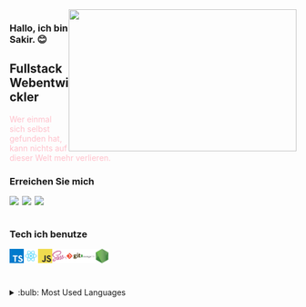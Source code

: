 <img src="https://media.giphy.com/media/3o7qE1YN7aBOFPRw8E/source.gif" align="right" width="400" height="250">

### Hallo, ich bin Sakir. :blush:

## Fullstack Webentwickler

<font color="pink">Wer einmal sich selbst gefunden hat, kann nichts auf dieser Welt mehr verlieren.</font>

### Erreichen Sie mich 


[<img  width="22" src="https://unpkg.com/simple-icons@v4/icons/twitter.svg" align="left" />][twitter]
[<img  width="22" src="https://unpkg.com/simple-icons@v4/icons/linkedin.svg" align="left" />][linkedin]
[<img  width="22" src="https://unpkg.com/simple-icons@v4/icons/xing.svg" align="left" />][xing]

<br />
<br />

### Tech ich benutze

<img align="left"  src="https://raw.githubusercontent.com/github/explore/80688e429a7d4ef2fca1e82350fe8e3517d3494d/topics/typescript/typescript.png" width="25" height="25" />
<img align="left" src="https://raw.githubusercontent.com/github/explore/80688e429a7d4ef2fca1e82350fe8e3517d3494d/topics/react/react.png" width="25" height="25" />
<img align="left" src="https://raw.githubusercontent.com/github/explore/80688e429a7d4ef2fca1e82350fe8e3517d3494d/topics/javascript/javascript.png" width="25" height="25" />
<img align="left" src="https://raw.githubusercontent.com/github/explore/80688e429a7d4ef2fca1e82350fe8e3517d3494d/topics/sass/sass.png" width="25" height="25" />
<img align="left" src="https://raw.githubusercontent.com/github/explore/80688e429a7d4ef2fca1e82350fe8e3517d3494d/topics/git/git.png" width="25" height="25" />
<img align="left" src="https://raw.githubusercontent.com/github/explore/80688e429a7d4ef2fca1e82350fe8e3517d3494d/topics/mongodb/mongodb.png" width="25" height="25" />
<img align="left" src="https://raw.githubusercontent.com/github/explore/80688e429a7d4ef2fca1e82350fe8e3517d3494d/topics/nodejs/nodejs.png" width="25" height="25" />


<br />
<br />
<br />
<br />

<details>
<summary>:bulb:  Most Used Languages</summary>
<img src="https://github-readme-stats.vercel.app/api/top-langs/?username=sakirtufan&layout=compact" >
</details>


[twitter]: https://twitter.com/tufan_sakir
[linkedin]: https://linkedin.com/in/sakirtufan
[xing]: https://www.xing.com/profile/Sakir_Tufan/cv





















